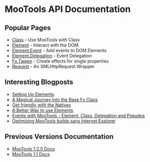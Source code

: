 MooTools API Documentation
==========================

Popular Pages
-------------

- [Class][] - Use MooTools with Class
- [Element][] - Interact with the DOM
- [Element.Event][] - Add events to DOM Elements
- [Element.Delegation][] - Event Delegation
- [Fx.Tween][] - Create effects for single properties
- [Request][] - An XMLHttpRequest Wrapper

Interesting Blogposts
---------------------

- [Setting Up Elements](http://mootools.net/blog/2010/06/10/setting-up-elements/)
- [A Magical Journey into the Base Fx Class](http://mootools.net/blog/2010/05/18/a-magical-journey-into-the-base-fx-class/)
- [Get friendly with the Natives](http://mootools.net/blog/2010/03/23/get-friendly-with-the-natives/)
- [A Better Way to use Elements](http://mootools.net/blog/2010/03/19/a-better-way-to-use-elements/)
- [Events with MooTools - Element, Class, Delegation and Pseudos](http://mootools.net/blog/2011/03/28/events-with-mootools-element-class-delegation-and-pseudos/)
- [Optimizing MooTools builds sans Internet Explorer](http://mootools.net/blog/2012/08/13/optimizing-mootools-builds-sans-internet-explorer/)

Previous Versions Documentation
-------------------------------

- [MooTools 1.2.5 Docs](http://mootools.net/docs/core125)
- [MooTools 1.1 Docs](http://docs111.mootools.net/)

[Element]: /core/Element/Element
[Element.Event]: /core/Element/Element.Event
[Element.Delegation]: /core/Element/Element.Delegation
[Class]: /core/Class/Class
[Fx.Tween]: /core/Fx/Fx.Tween
[Request]: /core/Request/Request
